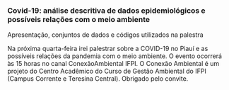 ###  Covid-19: análise descritiva de dados epidemiológicos e possíveis relações com o meio ambiente
Apresentação, conjuntos de dados e códigos utilizados na palestra 

Na próxima quarta-feira irei palestrar sobre a COVID-19 no Piauí e as possíveis relações da pandemia com o meio ambiente. O evento ocorrerá às 15 horas no canal ConexãoAmbiental IFPI. O Conexão Ambiental é um projeto do Centro Acadêmico do Curso de Gestão Ambiental do IFPI (Campus Corrente e Teresina Central). Obrigado pelo convite.



